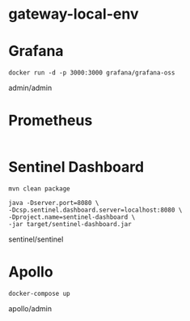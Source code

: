 # gateway-local-env

# Grafana

```shell
docker run -d -p 3000:3000 grafana/grafana-oss
```

admin/admin

# Prometheus

```shell

```

# Sentinel Dashboard

```shell
mvn clean package
```

```shell
java -Dserver.port=8080 \
-Dcsp.sentinel.dashboard.server=localhost:8080 \
-Dproject.name=sentinel-dashboard \
-jar target/sentinel-dashboard.jar
```

sentinel/sentinel

# Apollo

```shell
docker-compose up
```

apollo/admin
